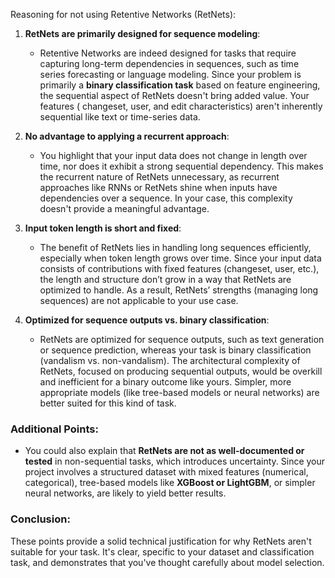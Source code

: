 Reasoning for not using Retentive Networks (RetNets):

1. **RetNets are primarily designed for sequence modeling**:
    - Retentive Networks are indeed designed for tasks that require capturing long-term dependencies in sequences, such
      as time series forecasting or language modeling. Since your problem is primarily a **binary classification task**
      based on feature engineering, the sequential aspect of RetNets doesn't bring added value. Your features (
      changeset, user, and edit characteristics) aren't inherently sequential like text or time-series data.

2. **No advantage to applying a recurrent approach**:
    - You highlight that your input data does not change in length over time, nor does it exhibit a strong sequential
      dependency. This makes the recurrent nature of RetNets unnecessary, as recurrent approaches like RNNs or RetNets
      shine when inputs have dependencies over a sequence. In your case, this complexity doesn't provide a meaningful
      advantage.

3. **Input token length is short and fixed**:
    - The benefit of RetNets lies in handling long sequences efficiently, especially when token length grows over time.
      Since your input data consists of contributions with fixed features (changeset, user, etc.), the length and
      structure don’t grow in a way that RetNets are optimized to handle. As a result, RetNets’ strengths (managing long
      sequences) are not applicable to your use case.

4. **Optimized for sequence outputs vs. binary classification**:
    - RetNets are optimized for sequence outputs, such as text generation or sequence prediction, whereas your task is
      binary classification (vandalism vs. non-vandalism). The architectural complexity of RetNets, focused on producing
      sequential outputs, would be overkill and inefficient for a binary outcome like yours. Simpler, more appropriate
      models (like tree-based models or neural networks) are better suited for this kind of task.

### Additional Points:

- You could also explain that **RetNets are not as well-documented or tested** in non-sequential tasks, which introduces
  uncertainty. Since your project involves a structured dataset with mixed features (numerical, categorical), tree-based
  models like **XGBoost or LightGBM**, or simpler neural networks, are likely to yield better results.

### Conclusion:

These points provide a solid technical justification for why RetNets aren't suitable for your task. It's clear, specific
to your dataset and classification task, and demonstrates that you've thought carefully about model selection.